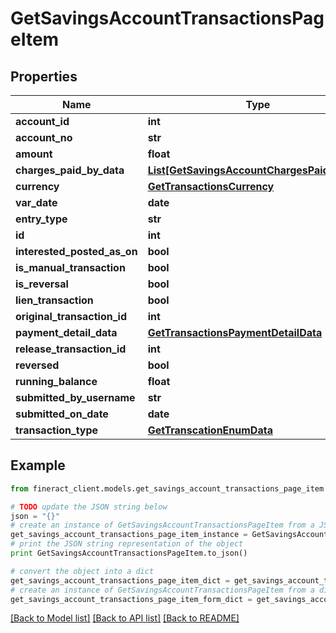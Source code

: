 # GetSavingsAccountTransactionsPageItem


## Properties

Name | Type | Description | Notes
------------ | ------------- | ------------- | -------------
**account_id** | **int** |  | [optional] 
**account_no** | **str** |  | [optional] 
**amount** | **float** |  | [optional] 
**charges_paid_by_data** | [**List[GetSavingsAccountChargesPaidByData]**](GetSavingsAccountChargesPaidByData.md) |  | [optional] 
**currency** | [**GetTransactionsCurrency**](GetTransactionsCurrency.md) |  | [optional] 
**var_date** | **date** |  | [optional] 
**entry_type** | **str** |  | [optional] 
**id** | **int** |  | [optional] 
**interested_posted_as_on** | **bool** |  | [optional] 
**is_manual_transaction** | **bool** |  | [optional] 
**is_reversal** | **bool** |  | [optional] 
**lien_transaction** | **bool** |  | [optional] 
**original_transaction_id** | **int** |  | [optional] 
**payment_detail_data** | [**GetTransactionsPaymentDetailData**](GetTransactionsPaymentDetailData.md) |  | [optional] 
**release_transaction_id** | **int** |  | [optional] 
**reversed** | **bool** |  | [optional] 
**running_balance** | **float** |  | [optional] 
**submitted_by_username** | **str** |  | [optional] 
**submitted_on_date** | **date** |  | [optional] 
**transaction_type** | [**GetTranscationEnumData**](GetTranscationEnumData.md) |  | [optional] 

## Example

```python
from fineract_client.models.get_savings_account_transactions_page_item import GetSavingsAccountTransactionsPageItem

# TODO update the JSON string below
json = "{}"
# create an instance of GetSavingsAccountTransactionsPageItem from a JSON string
get_savings_account_transactions_page_item_instance = GetSavingsAccountTransactionsPageItem.from_json(json)
# print the JSON string representation of the object
print GetSavingsAccountTransactionsPageItem.to_json()

# convert the object into a dict
get_savings_account_transactions_page_item_dict = get_savings_account_transactions_page_item_instance.to_dict()
# create an instance of GetSavingsAccountTransactionsPageItem from a dict
get_savings_account_transactions_page_item_form_dict = get_savings_account_transactions_page_item.from_dict(get_savings_account_transactions_page_item_dict)
```
[[Back to Model list]](../README.md#documentation-for-models) [[Back to API list]](../README.md#documentation-for-api-endpoints) [[Back to README]](../README.md)


